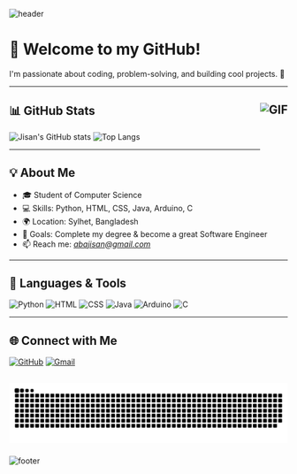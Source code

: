 <!-- Header Wave -->
![header](https://capsule-render.vercel.app/api?type=waving&color=0:00C9FF,100:92FE9D&height=200&section=header&text=Hi,%20I'm%20%20jisan!&fontSize=40&fontColor=ffffff&animation=fadeIn&fontAlignY=35)

# 👋 Welcome to my GitHub!
I'm passionate about coding, problem-solving, and building cool projects. 🚀  

---

## 📊 GitHub Stats                       <img align="right" alt="GIF" height="160px" src="https://media.giphy.com/media/du3J3cXyzhj75IOgvA/giphy.gif" />
![Jisan's GitHub stats](https://github-readme-stats.vercel.app/api?username=abjisan&show_icons=true&theme=radical)
![Top Langs](https://github-readme-stats.vercel.app/api/top-langs/?username=abjisan&layout=compact&theme=radical)

---

## 💡 About Me
- 🎓 Student of Computer Science  
- 💻 Skills: Python, HTML, CSS, Java, Arduino, C  
- 🌍 Location: Sylhet, Bangladesh  
- 🎯 Goals: Complete my degree & become a great Software Engineer  
- 📫 Reach me: *abajisan@gmail.com*

---

## 🔧 Languages & Tools
![Python](https://img.shields.io/badge/Python-3776AB?style=for-the-badge&logo=python&logoColor=white)
![HTML](https://img.shields.io/badge/HTML5-E34F26?style=for-the-badge&logo=html5&logoColor=white)
![CSS](https://img.shields.io/badge/CSS3-1572B6?style=for-the-badge&logo=css3&logoColor=white)
![Java](https://img.shields.io/badge/Java-ED8B00?style=for-the-badge&logo=java&logoColor=white)
![Arduino](https://img.shields.io/badge/Arduino-00979D?style=for-the-badge&logo=arduino&logoColor=white)
![C](https://img.shields.io/badge/C-00599C?style=for-the-badge&logo=c&logoColor=white)

---

## 🌐 Connect with Me
[![GitHub](https://img.shields.io/badge/GitHub-000?style=for-the-badge&logo=github&logoColor=white)](https://github.com/abjisan)
[![Gmail](https://img.shields.io/badge/Email-D14836?style=for-the-badge&logo=gmail&logoColor=white)](mailto:abajisan@gmail.com)

![snake gif](https://github.com/Platane/snk/raw/output/github-contribution-grid-snake.svg)
---

<!-- Footer Wave -->
![footer](https://capsule-render.vercel.app/api?type=waving&color=0:00C9FF,100:92FE9D&height=150&section=footer)

  


<!--
**abjisan/abjisan** is a ✨ _special_ ✨ repository because its `README.md` (this file) appears on your GitHub profile.

Here are some ideas to get you started:

- 🔭 I’m currently working on ...
- 🌱 I’m currently learning ...
- 👯 I’m looking to collaborate on ...
- 🤔 I’m looking for help with ...
- 💬 Ask me about ...
- 📫 How to reach me: ...
- 😄 Pronouns: ...
- ⚡ Fun fact: ...
-->
